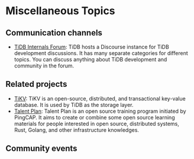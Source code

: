 # Miscellaneous Topics

## Communication channels

- [TiDB Internals Forum](https://internals.tidb.io): TiDB hosts a Discourse instance for TiDB development discussions. It has many separate categories for different topics. You can discuss anything about TiDB development and community in the forum.

## Related projects

- [TiKV](https://github.com/tikv/tikv): TiKV is an open-source, distributed, and transactional key-value database. It is used by TiDB as the storage layer.
- [Talent Plan](https://university.pingcap.com/talent-plan/): Talent Plan is an open source training program initiated by PingCAP. It aims to create or combine some open source learning materials for people interested in open source, distributed systems, Rust, Golang, and other infrastructure knowledges.

## Community events
